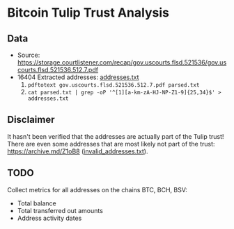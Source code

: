 # Bitcoin Tulip Trust Analysis

## Data

- Source: https://storage.courtlistener.com/recap/gov.uscourts.flsd.521536/gov.uscourts.flsd.521536.512.7.pdf
- 16404 Extracted addresses: [addresses.txt](addresses.txt)
  1. `pdftotext gov.uscourts.flsd.521536.512.7.pdf parsed.txt`
  2. `cat parsed.txt | grep -oP '^[1][a-km-zA-HJ-NP-Z1-9]{25,34}$' > addresses.txt`

## Disclaimer

It hasn't been verified that the addresses are actually part of the Tulip trust! There are even some addresses that are most likely not part of the trust: https://archive.md/Z1oB8 ([invalid_addresses.txt](invalid_addresses.txt)).

## TODO

Collect metrics for all addresses on the chains BTC, BCH, BSV:

- Total balance
- Total transferred out amounts
- Address activity dates
